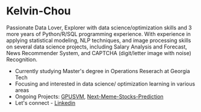 # Kelvin-Chou
Passionate Data Lover, Explorer with data science/optimization skills and 3 more years of Python/R/SQL programming experience. With experience in applying statistical modeling, NLP techniques, and image processing skills on several data science projects, including Salary Analysis and Forecast, News Recommender System, and CAPTCHA (digit/letter image with noise) Recognition. 

- Currently studying Master's degree in Operations Reserach at Georgia Tech
- Focusing and interested in data science/ optimization learning in various areas
- Ongoing Projects: [GPUSVM](https://github.com/Zavier-opt/CUDA_SVM.git), [Next-Meme-Stocks-Prediction](https://github.com/TeKaiChou/Next-Meme-Stocks-Prediction.git)
- Let's connect - [Linkedin](https://www.linkedin.com/in/tekaichou/)